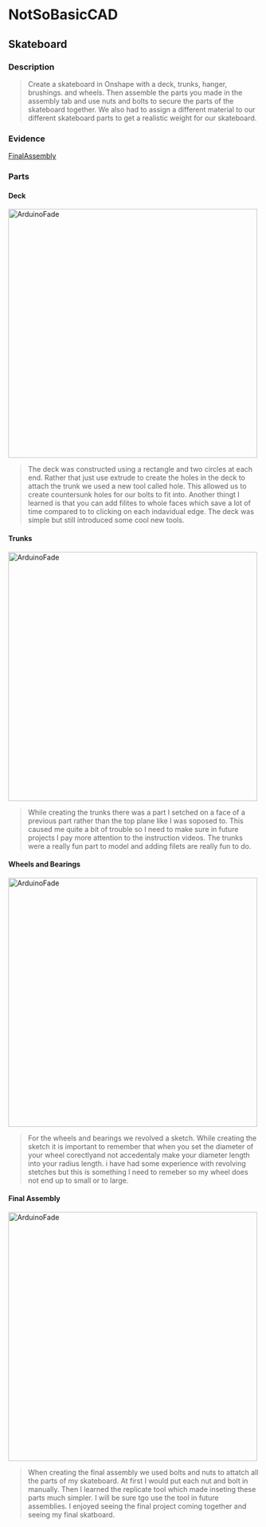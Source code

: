 # NotSoBasicCAD

## Skateboard

### Description
>Create a skateboard in Onshape with a deck, trunks, hanger, brushings. and wheels. Then assemble the parts you made in the assembly tab and use nuts and bolts to secure the parts of the skateboard together. We also had to assign a different material to our different skateboard parts to get a realistic weight for our skateboard.   
 
### Evidence
[FinalAssembly](https://cvilleschools.onshape.com/documents/521d65e402df554bfe42f3ed/w/0c5c3db15ff587876eacd787/e/55985fd0bd2d10533419ffac)

### Parts

#### Deck
<img src="https://user-images.githubusercontent.com/71402927/138531417-f8b4969d-a458-4996-8734-257fb2203e53.png" alt="ArduinoFade" style="width:500px;">

>The deck was constructed using a rectangle and two circles at each end. Rather that just use extrude to create the holes in the deck to attach the trunk we used a new tool called hole. This allowed us to create countersunk holes for our bolts to fit into. Another thingt I learned is that you can add filites to whole faces which save a lot of time compared to to clicking on each indavidual edge. The deck was simple but still introduced some cool new tools. 

#### Trunks
<img src="https://user-images.githubusercontent.com/71402927/138754366-d74710f6-6e83-4100-ae06-dbe83f9f97b8.png" alt="ArduinoFade" style="width:500px;">

>While creating the trunks there was a part I setched on a face of a previous part rather than the top plane like I was soposed to. This caused me quite a bit of trouble so I need to make sure in future projects I pay more attention to the instruction videos. The trunks were a really fun part to model and adding filets are really fun to do. 

#### Wheels and Bearings
<img src="https://user-images.githubusercontent.com/71402927/138531233-5b4582e3-9bf7-41d1-b938-6f42fe6fffcf.png" alt="ArduinoFade" style="width:500px;">

>For the wheels and bearings we revolved a sketch. While creating the sketch it is important to remember that when you set the diameter of your wheel corectlyand not accedentaly make your diameter length into your radius length. i have had some experience with revolving stetches but this is something I need to remeber so my wheel does not end up to small or to large. 

#### Final Assembly
<img src="https://user-images.githubusercontent.com/71402927/138532430-0a225911-f172-43ee-a86f-7d93f9356948.png" alt="ArduinoFade" style="width:500px;">

>When creating the final assembly we used bolts and nuts to attatch all the parts of my skateboard. At first I would put each nut and bolt in manually. Then I learned the replicate tool which made inseting these parts much simpler. I will be sure tgo use the tool in future assemblies. I enjoyed seeing the final project coming together and seeing my final skatboard. 
